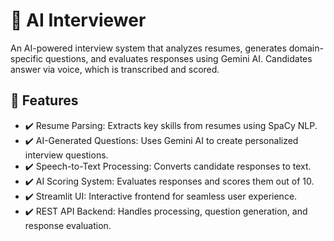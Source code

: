 # 📌 AI Interviewer
An AI-powered interview system that analyzes resumes, generates domain-specific questions, and evaluates responses using Gemini AI. Candidates answer via voice, which is transcribed and scored.

## 🚀 Features
- ✔️ Resume Parsing: Extracts key skills from resumes using SpaCy NLP.
- ✔️ AI-Generated Questions: Uses Gemini AI to create personalized interview questions.
- ✔️ Speech-to-Text Processing: Converts candidate responses to text.
- ✔️ AI Scoring System: Evaluates responses and scores them out of 10.
- ✔️ Streamlit UI: Interactive frontend for seamless user experience.
- ✔️ REST API Backend: Handles processing, question generation, and response evaluation.
